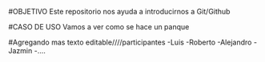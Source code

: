 
#OBJETIVO
Este repositorio nos ayuda a introducirnos a Git/Github

#CASO DE USO
Vamos a ver como se hace un panque 


#Agregando mas texto editable////participantes 
-Luis
-Roberto
-Alejandro
-Jazmin 
-....
